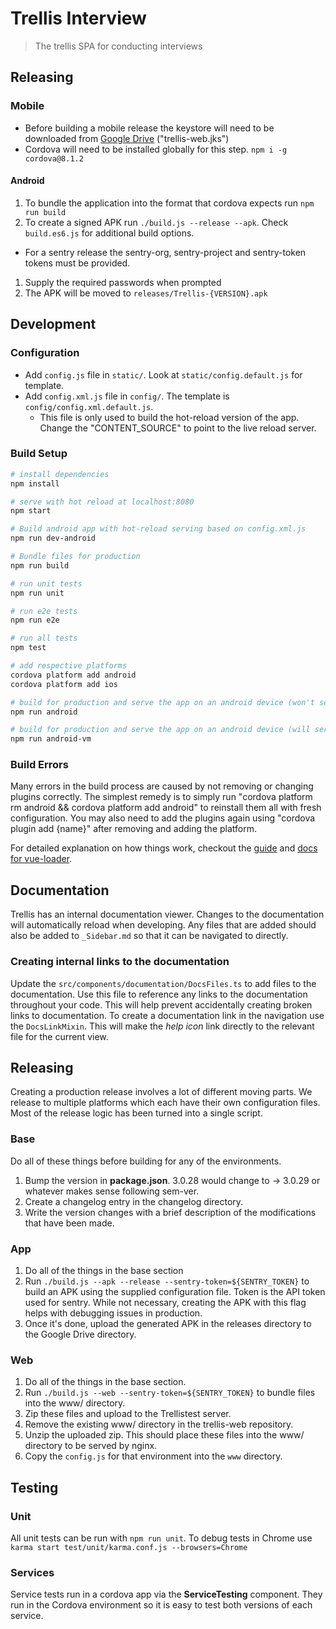 # Trellis Interview

> The trellis SPA for conducting interviews

## Releasing

### Mobile
- Before building a mobile release the keystore will need to be downloaded from [Google Drive](https://drive.google.com/drive/folders/1iI-UfnBcPngQg-Qf2EiKLsP51TuBOvZT?usp=sharing) ("trellis-web.jks")
- Cordova will need to be installed globally for this step. `npm i -g cordova@8.1.2`

#### Android

1. To bundle the application into the format that cordova expects run `npm run build`
1. To create a signed APK run `./build.js --release --apk`. Check `build.es6.js` for additional build options.
  - For a sentry release the sentry-org, sentry-project and sentry-token tokens must be provided.
1. Supply the required passwords when prompted
1. The APK will be moved to `releases/Trellis-{VERSION}.apk`

## Development 

### Configuration
- Add `config.js` file in `static/`. Look at `static/config.default.js` for template.
- Add `config.xml.js` file in `config/`. The template is `config/config.xml.default.js`.
  - This file is only used to build the hot-reload version of the app. Change the "CONTENT_SOURCE" to point to the live reload server.

### Build Setup

``` bash
# install dependencies
npm install

# serve with hot reload at localhost:8080
npm start

# Build android app with hot-reload serving based on config.xml.js
npm run dev-android

# Bundle files for production
npm run build

# run unit tests
npm run unit

# run e2e tests
npm run e2e

# run all tests
npm test

# add respective platforms
cordova platform add android
cordova platform add ios

# build for production and serve the app on an android device (won't serve on a virtual device)
npm run android

# build for production and serve the app on an android device (will serve on a virtual device or physical device - prefers virtual)
npm run android-vm
```

### Build Errors
Many errors in the build process are caused by not removing or changing plugins correctly. The simplest remedy is to simply run "cordova platform rm android && cordova platform add android" to reinstall them all with fresh configuration.
You may also need to add the plugins again using "cordova plugin add {name}" after removing and adding the platform.

For detailed explanation on how things work, checkout the [guide](http://vuejs-templates.github.io/webpack/) and [docs for vue-loader](http://vuejs.github.io/vue-loader).

## Documentation
Trellis has an internal documentation viewer. Changes to the documentation will automatically reload when developing.
Any files that are added should also be added to `_Sidebar.md` so that it can be navigated to directly.

### Creating internal links to the documentation
Update the `src/components/documentation/DocsFiles.ts` to add files to the documentation. Use this file to reference any links to the documentation throughout your code. This will help prevent accidentally creating broken links to documentation. To create a documentation link in the navigation use the `DocsLinkMixin`. This will make the *help icon* link directly to the relevant file for the current view.

## Releasing
Creating a production release involves a lot of different moving parts. We release to multiple platforms which each have their own configuration files. Most of the release logic has been turned into a single script.

### Base
Do all of these things before building for any of the environments.
1. Bump the version in **package.json**. 3.0.28 would change to -> 3.0.29 or whatever makes sense following sem-ver.
1. Create a changelog entry in the changelog directory.
1. Write the version changes with a brief description of the modifications that have been made.

### App
1. Do all of the things in the base section
1. Run `./build.js --apk --release --sentry-token=${SENTRY_TOKEN}` to build an APK using the supplied configuration file. Token is the API token used for sentry. While not necessary, creating the APK with this flag helps with debugging issues in production.
1. Once it's done, upload the generated APK in the releases directory to the Google Drive directory.

### Web
1. Do all of the things in the base section.
1. Run `./build.js --web --sentry-token=${SENTRY_TOKEN}` to bundle files into the www/ directory.
1. Zip these files and upload to the Trellistest server.
1. Remove the existing www/ directory in the trellis-web repository.
1. Unzip the uploaded zip. This should place these files into the www/ directory to be served by nginx.
1. Copy the `config.js` for that environment into the `www` directory.

## Testing
### Unit
All unit tests can be run with `npm run unit`. To debug tests in Chrome use `karma start test/unit/karma.conf.js --browsers=Chrome`

### Services
Service tests run in a cordova app via the **ServiceTesting** component. They run in the Cordova environment so it is easy to test both versions of each service.
